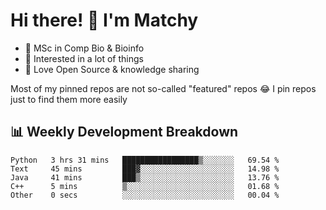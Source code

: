 # Hi there! 👋 I'm Matchy

- 🧬 MSc in Comp Bio & Bioinfo
- 🎈 Interested in a lot of things
- 💜 Love Open Source & knowledge sharing

Most of my pinned repos are not so-called "featured" repos 😂 I pin repos just to find them more easily

## 📊 Weekly Development Breakdown

<!--START_SECTION:waka-->

```text
Python   3 hrs 31 mins   █████████████████▒░░░░░░░   69.54 %
Text     45 mins         ███▓░░░░░░░░░░░░░░░░░░░░░   14.98 %
Java     41 mins         ███▒░░░░░░░░░░░░░░░░░░░░░   13.76 %
C++      5 mins          ▒░░░░░░░░░░░░░░░░░░░░░░░░   01.68 %
Other    0 secs          ░░░░░░░░░░░░░░░░░░░░░░░░░   00.04 %
```

<!--END_SECTION:waka-->
